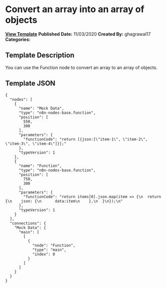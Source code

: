 # Convert an array into an array of objects

**[View Template](https://n8n.io/workflows/763-/)**  **Published Date:** 11/03/2020  **Created By:** ghagrawal17  **Categories:**   

## Template Description

You can use the Function node to convert an array to an array of objects.

## Template JSON

```
{
  "nodes": [
    {
      "name": "Mock Data",
      "type": "n8n-nodes-base.function",
      "position": [
        550,
        300
      ],
      "parameters": {
        "functionCode": "return [{json:[\"item-1\", \"item-2\", \"item-3\", \"item-4\"]}];"
      },
      "typeVersion": 1
    },
    {
      "name": "Function",
      "type": "n8n-nodes-base.function",
      "position": [
        750,
        300
      ],
      "parameters": {
        "functionCode": "return items[0].json.map(item => {\n  return {\n    json: {\n      data:item\n    },\n  }\n});\n"
      },
      "typeVersion": 1
    }
  ],
  "connections": {
    "Mock Data": {
      "main": [
        [
          {
            "node": "Function",
            "type": "main",
            "index": 0
          }
        ]
      ]
    }
  }
}
```
